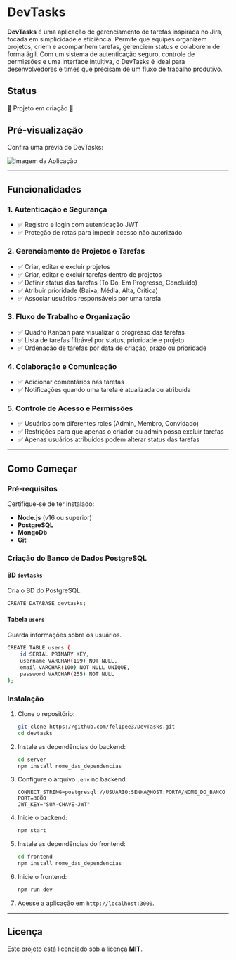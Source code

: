 # DevTasks

**DevTasks** é uma aplicação de gerenciamento de tarefas inspirada no Jira, focada em simplicidade e eficiência. Permite que equipes organizem projetos,
criem e acompanhem tarefas, gerenciem status e colaborem de forma ágil. Com um sistema de autenticação seguro, controle de permissões e uma interface intuitiva,
o DevTasks é ideal para desenvolvedores e times que precisam de um fluxo de trabalho produtivo.

## Status
🚧 Projeto em criação 🚧

## Pré-visualização
Confira uma prévia do DevTasks:

![Imagem da Aplicação](frontend/images/tela01.png)

---

## Funcionalidades

### 1. Autenticação e Segurança
- ✅ Registro e login com autenticação JWT
- ✅ Proteção de rotas para impedir acesso não autorizado

### 2. Gerenciamento de Projetos e Tarefas
- ✅ Criar, editar e excluir projetos
- ✅ Criar, editar e excluir tarefas dentro de projetos
- ✅ Definir status das tarefas (To Do, Em Progresso, Concluído)
- ✅ Atribuir prioridade (Baixa, Média, Alta, Crítica)
- ✅ Associar usuários responsáveis por uma tarefa

### 3. Fluxo de Trabalho e Organização
- ✅ Quadro Kanban para visualizar o progresso das tarefas
- ✅ Lista de tarefas filtrável por status, prioridade e projeto
- ✅ Ordenação de tarefas por data de criação, prazo ou prioridade

### 4. Colaboração e Comunicação
- ✅ Adicionar comentários nas tarefas
- ✅ Notificações quando uma tarefa é atualizada ou atribuída

### 5. Controle de Acesso e Permissões
- ✅ Usuários com diferentes roles (Admin, Membro, Convidado)
- ✅ Restrições para que apenas o criador ou admin possa excluir tarefas
- ✅ Apenas usuários atribuídos podem alterar status das tarefas

---

## Como Começar

### Pré-requisitos
Certifique-se de ter instalado:
- **Node.js** (v16 ou superior)
- **PostgreSQL**
- **MongoDb**
- **Git**

### Criação do Banco de Dados **PostgreSQL**

#### BD `devtasks`
Cria o BD do PostgreSQL.
```bash
CREATE DATABASE devtasks;
```

#### Tabela `users`
Guarda informações sobre os usuários.
```bash
CREATE TABLE users (
    id SERIAL PRIMARY KEY,
    username VARCHAR(199) NOT NULL,
    email VARCHAR(100) NOT NULL UNIQUE,
    password VARCHAR(255) NOT NULL
);
```

### Instalação

1. Clone o repositório:
    ```bash
    git clone https://github.com/fel1pee3/DevTasks.git
    cd devtasks
    ```

2. Instale as dependências do backend:
    ```bash
    cd server
    npm install nome_das_dependencias
    ```

3. Configure o arquivo `.env` no backend:
    ```env
    CONNECT_STRING=postgresql://USUARIO:SENHA@HOST:PORTA/NOME_DO_BANCO
    PORT=3000
    JWT_KEY="SUA-CHAVE-JWT"
    ```

4. Inicie o backend:
    ```bash
    npm start
    ```

5. Instale as dependências do frontend:
    ```bash
    cd frontend
    npm install nome_das_dependencias
    ```

6. Inicie o frontend:
    ```bash
    npm run dev
    ```

7. Acesse a aplicação em `http://localhost:3000`.

---

## Licença
Este projeto está licenciado sob a licença **MIT**.
